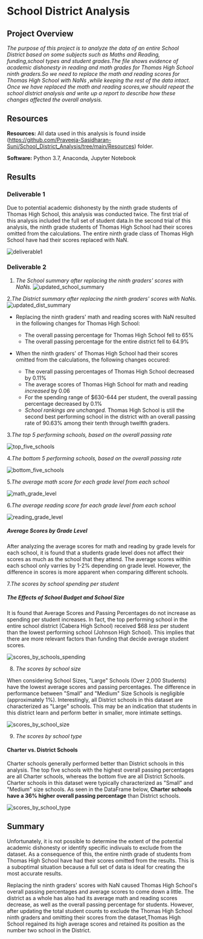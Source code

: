 # School District Analysis

## Project Overview
*The purpose of this project is to analyze the data of an entire School District based on some subjects such as Maths and Reading, funding,school types and student grades.The file shows evidence of academic dishonesty in reading and math grades for Thomas High School ninth graders.So we need to replace the math and reading scores for Thomas High School with NaNs ,while keeping the rest of the data intact. Once we have replaced the math and reading scores,we should repeat the school district analysis and write up a report to describe how these changes affected the overall analysis.*

## Resources
**Resources:** All data used in this analysis is found inside (https://github.com/Praveeja-Sasidharan-Suni/School_District_Analysis/tree/main/Resources) folder.

**Software:** Python 3.7, Anaconda, Jupyter Notebook

## Results
### Deliverable 1
Due to potential academic dishonesty by the ninth grade students of Thomas High School, this analysis was conducted twice. The first trial of this analysis included the full set of student
 data.In the second trial of this analysis, the ninth grade students of Thomas High School had their scores omitted from the calculations. The entire ninth grade class of Thomas High School have
 had their scores replaced with NaN. 

![deliverable1](https://github.com/Praveeja-Sasidharan-Suni/School_District_Analysis/blob/main/Images/deliverable1.PNG?raw=true)

### Deliverable 2
1. *The School summary after replacing the ninth graders' scores with NaNs.*
![updated_school_summary](https://github.com/Praveeja-Sasidharan-Suni/School_District_Analysis/blob/main/Images/updated_school_summary.PNG?raw=true)

2.*The District summary after replacing the ninth graders' scores with NaNs.*
![updated_dist_summary](https://github.com/Praveeja-Sasidharan-Suni/School_District_Analysis/blob/main/Images/updated_dist_summary.PNG?raw=true)

- Replacing the ninth graders' math and reading scores with NaN resulted in the following changes for Thomas High School:
  - The overall passing percentage for Thomas High School fell to 65%
  - The overall passing percentage for the entire district fell to 64.9%
  

- When the ninth graders' of Thomas High School had their scores omitted from the calculations, the following changes occured:
  - The overall passing percentages of Thomas High School decreased by 0.11%
  - The average scores of Thomas High School for math and reading *increased* by 0.06
  - For the spending range of $630-644 per student, the overall passing percentage decreased by 0.1%
  - *School rankings are unchanged.* Thomas High School is still the second best performing school in the district with an overall passing rate of 90.63% among their tenth through twelfth graders.
  
3.*The top 5 performing schools, based on the overall passing rate*

![top_five_schools](https://github.com/Praveeja-Sasidharan-Suni/School_District_Analysis/blob/main/Images/top_five_schools.PNG?raw=true)

4.*The bottom 5 performing schools, based on the overall passing rate*

![bottom_five_schools](https://github.com/Praveeja-Sasidharan-Suni/School_District_Analysis/blob/main/Images/bottom_five_schools.PNG?raw=true)

5.*The average math score for each grade level from each school* 


![math_grade_level](https://github.com/Praveeja-Sasidharan-Suni/School_District_Analysis/blob/main/Images/math_grade_level.PNG?raw=true)

6.*The average reading score for each grade level from each school*

![reading_grade_level](https://github.com/Praveeja-Sasidharan-Suni/School_District_Analysis/blob/main/Images/reading_grade_level.PNG?raw=true)

##### Average Scores by Grade Level
After analyzing the average scores for math and reading by grade levels for each school, it is found that a students grade level does not affect their scores as much as the school that they
 attend. The average scores within each school only varries by 1-2% depending on grade level. However, the difference in scores is more apparent when comparing different schools. 


7.*The scores by school spending per student* 

##### The Effects of School Budget and School Size

It is found that Average Scores and Passing Percentages do not increase as spending per student increases. In fact, the top performing school in the entire school district 
(Cabera High School) received $68 *less* per student than the lowest performing school (Johnson High School). This implies that there are more relevant factors than funding 
that decide average student scores.

![scores_by_schools_spending](https://github.com/Praveeja-Sasidharan-Suni/School_District_Analysis/blob/main/Images/scores_by_schools_spending.PNG?raw=true)


8. *The scores by school size*

When considering School Sizes, "Large" Schools (Over 2,000 Students) have the lowest average scores and passing percentages. The difference in performance between "Small" and "Medium" Size
Schools is negligible (approximately 1%). Interestingly, all District schools in this dataset are characterized as "Large" schools. This may be an indication that students in this district
learn and perform better in smaller, more intimate settings.

 
![scores_by_school_size](https://github.com/Praveeja-Sasidharan-Suni/School_District_Analysis/blob/main/Images/scores_by_school_size.PNG?raw=true)

9. *The scores by school type*

#### Charter vs. District Schools
Charter schools generally performed better than District schools in this analysis. The top five schools with the highest overall passing percentages are all Charter schools, 
whereas the bottom five are all District Schools. Charter schools in this dataset were typically characterized as "Small" and "Medium" size schools. 
As seen in the DataFrame below, **Charter schools have a 36% higher overall passing percentage** than District schools.

![scores_by_school_type](https://github.com/Praveeja-Sasidharan-Suni/School_District_Analysis/blob/main/Images/scores_by_school_type.PNG?raw=true)

## Summary

Unfortunately, it is not possible to determine the extent of the potential academic dishonesty or identify specific indivuals to exclude from the dataset. As a consequence of this,
the entire ninth grade of students from Thomas High School have had their scores omitted from the results. This is a suboptimal situation because a full set of data is ideal for
creating the most accurate results.

Replacing the ninth graders' scores with NaN caused Thomas High School's overall passing percentages and average scores to come down a little. 
The district as a whole has also had its average math and reading scores decrease, as well as the overall passing percentage for students. However, after updating the total student counts 
to exclude the Thomas High School ninth graders and omitting their scores from the dataset,Thomas High School regained its high average scores and retained its position as the number two
 school in the District.


